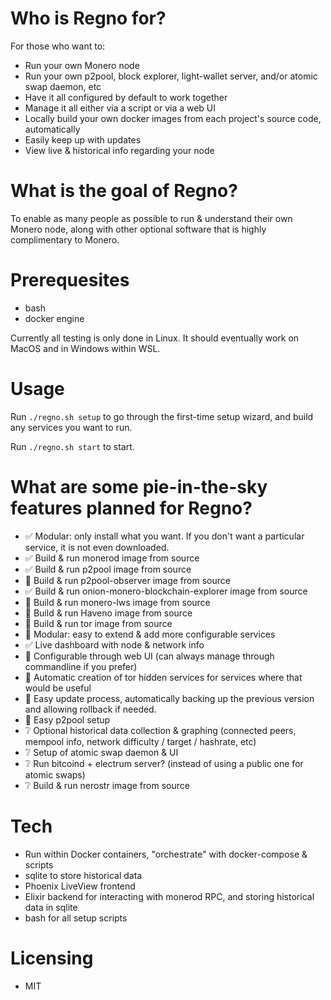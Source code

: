 # Who is Regno for?
For those who want to:
- Run your own Monero node
- Run your own p2pool, block explorer, light-wallet server, and/or atomic swap daemon, etc
- Have it all configured by default to work together
- Manage it all either via a script or via a web UI
- Locally build your own docker images from each project's source code, automatically
- Easily keep up with updates
- View live & historical info regarding your node

# What is the goal of Regno?
To enable as many people as possible to run & understand their own Monero node, along with other optional software that is highly complimentary to Monero.

# Prerequesites
- bash
- docker engine

Currently all testing is only done in Linux. It should eventually work on MacOS and in Windows within WSL.

# Usage
Run `./regno.sh setup` to go through the first-time setup wizard, and build any services you want to run.

Run `./regno.sh start` to start.

# What are some pie-in-the-sky features planned for Regno?
- ✅ Modular: only install what you want. If you don't want a particular service, it is not even downloaded.
- ✅ Build & run monerod image from source
- ✅ Build & run p2pool image from source
- 🔧 Build & run p2pool-observer image from source
- ✅ Build & run onion-monero-blockchain-explorer image from source
- 🔧 Build & run monero-lws image from source
- 🔧 Build & run Haveno image from source
- 🔧 Build & run tor image from source
- 🔧 Modular: easy to extend & add more configurable services
- ✅ Live dashboard with node & network info
- 🔧 Configurable through web UI (can always manage through commandline if you prefer)
- 🔧 Automatic creation of tor hidden services for services where that would be useful
- 🔧 Easy update process, automatically backing up the previous version and allowing rollback if needed.
- 🔧 Easy p2pool setup
- ❔ Optional historical data collection & graphing (connected peers, mempool info, network difficulty / target / hashrate, etc)
- ❔ Setup of atomic swap daemon & UI
- ❔ Run bitcoind + electrum server? (instead of using a public one for atomic swaps)
- ❔ Build & run nerostr image from source

# Tech
- Run within Docker containers, "orchestrate" with docker-compose & scripts
- sqlite to store historical data
- Phoenix LiveView frontend
- Elixir backend for interacting with monerod RPC, and storing historical data in sqlite
- bash for all setup scripts

# Licensing
- MIT

